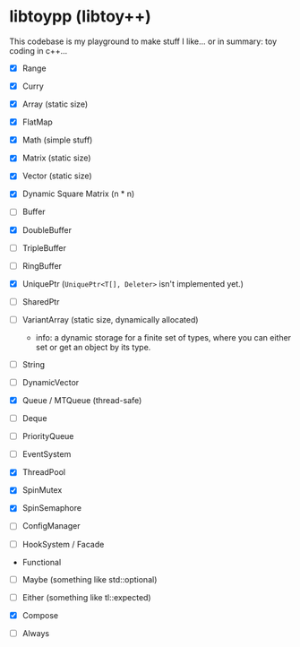 # libtoypp (libtoy++)

This codebase is my playground to make stuff I like... or in summary: toy coding in c++...

 - [x] Range
 - [x] Curry

 - [x] Array (static size)
 - [x] FlatMap

 - [x] Math (simple stuff)
 - [x] Matrix (static size)
 - [x] Vector (static size)
 - [x] Dynamic Square Matrix (n * n)

 - [ ] Buffer
 - [x] DoubleBuffer
 - [ ] TripleBuffer
 - [ ] RingBuffer

 - [x] UniquePtr (`UniquePtr<T[], Deleter>` isn't implemented yet.)
 - [ ] SharedPtr

 - [ ] VariantArray (static size, dynamically allocated)
   - info: a dynamic storage for a finite set of types,
           where you can either set or get an object by its type.

 - [ ] String
 - [ ] DynamicVector

 - [x] Queue / MTQueue (thread-safe)
 - [ ] Deque
 - [ ] PriorityQueue

 - [ ] EventSystem
 - [x] ThreadPool
 - [x] SpinMutex
 - [x] SpinSemaphore
 - [ ] ConfigManager
 - [ ] HookSystem / Facade

 - Functional
  - [ ] Maybe (something like std::optional)
  - [ ] Either (something like tl::expected)
  - [x] Compose
  - [ ] Always

